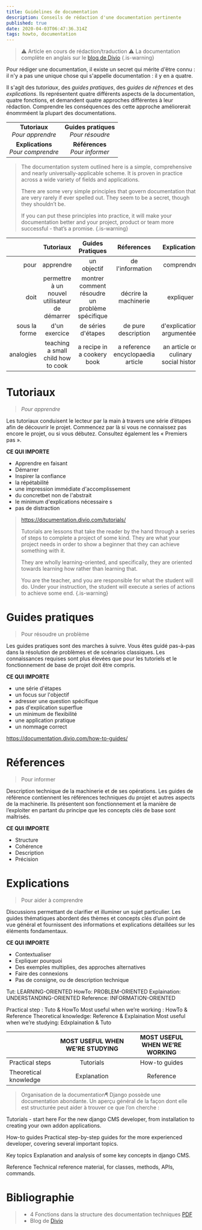 ```yaml
---
title: Guidelines de documentation
description: Conseils de rédaction d'une documentation pertinente
published: true
date: 2020-04-03T06:47:36.314Z
tags: howto, documentation
---
```


> ⚠️ Article en cours de rédaction/traduction ⚠️
La documentation complète en anglais sur le [blog de Divio](http://divio.com/blog/documentation/) 
{.is-warning}

Pour rédiger une documentation, il existe un secret qui mérite d'être connu : il n'y a pas une unique chose qui s'appelle documentation : il y en a quatre.

Il s'agit des _tutoriaux_, des _guides pratiques_, des _guides de réfrences_ et des _explications_. Ils représentent quatre différents aspects de la documentation, quatre fonctions, et demandent quatre approches différentes à leur rédaction. Comprendre les conséquences des cette approche améliorerait énomrméent la plupart des documentations.

|||
:-:|:-:|
 **Tutoriaux**<br>_Pour apprendre_| **Guides pratiques**<br>_Pour résoudre_
 **Explications**<br>_Pour comprendre_|**Références**<br>_Pour informer_

>The documentation system outlined here is a simple, comprehensive and nearly universally-applicable scheme. It is proven in practice across a wide variety of fields and applications.
>
>There are some very simple principles that govern documentation that are very rarely if ever spelled out. They seem to be a secret, though they shouldn’t be.
>
>If you can put these principles into practice, it will make your documentation better and your project, product or team more successful - that’s a promise.
{.is-warning}


|               | Tutoriaux | Guides Pratiques | Réferences | Explications |
|--------------:|:---------:|:----------------:|:----------:|:------------:|
|          pour | apprendre |  un objectif | de l'information | comprendre |
|          doit | permettre à un nouvel utilisateur de démarrer | montrer comment résoudre un problème spécifique |  décrire la machinerie | expliquer |
| sous la forme | d'un exercice | de séries d'étapes | de pure description | d'explications argumentées | 
|     analogies |teaching a small child how to cook| a recipe in a cookery book| a reference encyclopaedia article| an article on culinary social history| 


# Tutoriaux
> _Pour apprendre_

Les tutoriaux conduisent le lecteur par la main à travers une série d’étapes afin de découvrir le projet.
Commencez par là si vous ne connaissez pas encore le projet, ou si vous débutez.
Consultez également les « Premiers pas ».

**CE QUI IMPORTE**
- Apprendre en faisant
- Démarrer
- Inspirer la confiance
- la répétabilité
- une impression immédiate d'accomplissement
- du concretbet non de l'abstrait
- le minimum d'explications nécessaire s
- pas de distraction

> https://documentation.divio.com/tutorials/
>
> Tutorials are lessons that take the reader by the hand through a series of steps to complete a project of some kind. They are what your project needs in order to show a beginner that they can achieve something with it.
>
>They are wholly learning-oriented, and specifically, they are oriented towards learning how rather than learning that.
>
>You are the teacher, and you are responsible for what the student will do. Under your instruction, the student will execute a series of actions to achieve some end.
{.is-warning}

# Guides pratiques 
> Pour résoudre un problème

Les guides pratiques sont des marches à suivre. Vous êtes guidé pas-à-pas dans la résolution de problèmes et de scénarios classiques. Les connaissances requises sont plus élevées que pour les tutoriels et le fonctionnement de base de projet doit être compris.

**CE QUI IMPORTE**
- une série d'étapes
- un focus sur l'objectif
- adresser une question spécifique
- pas d'explication superflue
- un minimum de flexibilité
- une application pratique
- un nommage correct

https://documentation.divio.com/how-to-guides/

# Réferences
> Pour informer

Description technique de la machinerie et de ses opérations.
Les guides de référence contiennent les références techniques du projet et autres aspects de la machinerie. Ils présentent son fonctionnement et la manière de l’exploiter en partant du principe que les concepts clés de base sont maîtrisés.


**CE QUI IMPORTE**
- Structure
- Cohérence
- Description
- Précision

# Explications
> Pour aider à comprendre

Discussions permettant de clarifier et illuminer un sujet particulier.
Les guides thématiques abordent des thèmes et concepts clés d’un point de vue général et fournissent des informations et explications détaillées sur les éléments fondamentaux.

**CE QUI IMPORTE**
- Contextualiser
- Expliquer pourquoi
- Des exemples multiplies, des approches alternatives
- Faire des connexions
- Pas de consigne, ou de description technique

Tut: LEARNING-ORIENTED
HowTo: PROBLEM-ORIENTED
Explaination: UNDERSTANDING-ORIENTED
Reference: INFORMATION-ORIENTED

Practical step : Tuto & HowTo
Most useful when we’re working : HowTo & Reference
Theoretical knowledge: Reference & Explaination
Most useful when we’re studying: Edxplaination & Tuto

||MOST USEFUL WHEN WE’RE STUDYING|MOST USEFUL WHEN WE’RE WORKING|
|-|:-:|:-:|
|Practical steps|Tutorials|How-to guides|
|Theoretical knowledge|Explanation|Reference|

> Organisation de la documentation¶
Django possède une documentation abondante. Un aperçu général de la façon dont elle est structurée peut aider à trouver ce que l’on cherche :


Tutorials - start here
For the new django CMS developer, from installation to creating your own addon applications.

How-to guides
Practical step-by-step guides for the more experienced developer, covering several important topics.

Key topics
Explanation and analysis of some key concepts in django CMS.

Reference
Technical reference material, for classes, methods, APIs, commands.


# Bibliographie 
 
> - 4 Fonctions dans la structure des documentation techniques [PDF](http://technicalcommunicationuk.com/wp/wp-content/uploads/2018/10/Daniele-Procida-–-Four-functions-in-the-structure-of-technical-documentation-and-why-they-matter.pdf) 
> - Blog de [Divio](http://divio.com/blog/documentation/) 